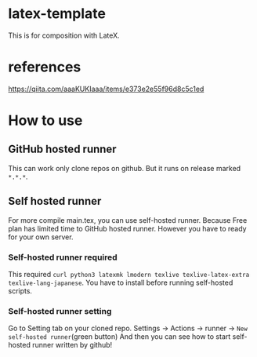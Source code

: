 # latex-template
This is for composition with LateX.

# references
https://qiita.com/aaaKUKIaaa/items/e373e2e55f96d8c5c1ed

# How to use
## GitHub hosted runner
This can work only clone repos on github.
But it runs on release marked `*.*.*`.
## Self hosted runner
For more compile main.tex, you can use self-hosted runner.
Because Free plan has limited time to GitHub hosted runner.
However you have to ready for your own server.
### Self-hosted runner required
This required `curl python3 latexmk lmodern texlive texlive-latex-extra texlive-lang-japanese`.
You have to install before running self-hosted scripts.
### Self-hosted runner setting
Go to Setting tab on your cloned repo.
Settings -> Actions -> runner -> `New self-hosted runner`(green button)
And then you can see how to start self-hosted runner written by github!
